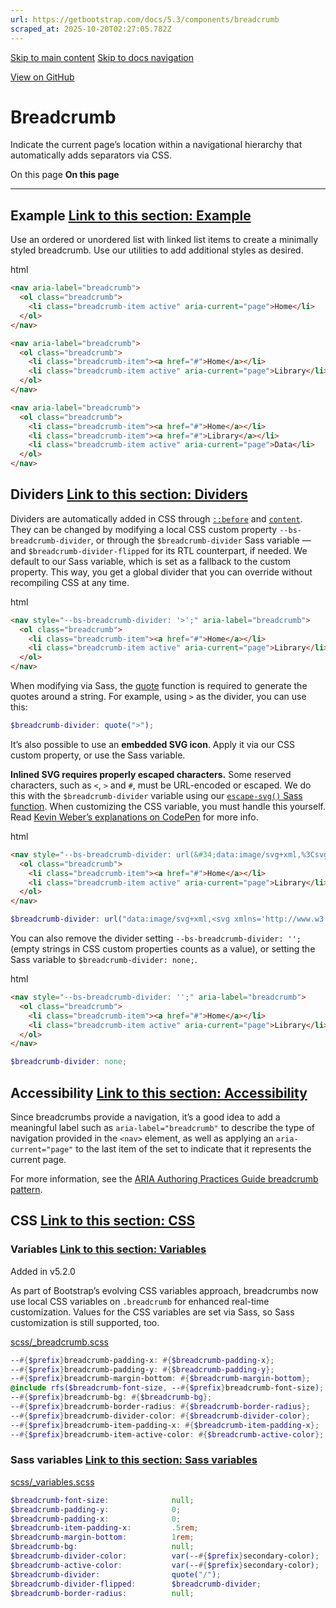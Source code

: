 ```yaml
---
url: https://getbootstrap.com/docs/5.3/components/breadcrumb
scraped_at: 2025-10-20T02:27:05.782Z
---
```


[Skip to main content](https://getbootstrap.com/docs/5.3/components/breadcrumb/#content) [Skip to docs navigation](https://getbootstrap.com/docs/5.3/components/breadcrumb/#bd-docs-nav)

[View on GitHub](https://github.com/twbs/bootstrap/blob/v5.3.8/site/src/content/docs/components/breadcrumb.mdx "View and edit this file on GitHub")

# Breadcrumb

Indicate the current page’s location within a navigational hierarchy that automatically adds separators via CSS.

On this page
**On this page**

* * *

## Example [Link to this section: Example](https://getbootstrap.com/docs/5.3/components/breadcrumb/\#example)

Use an ordered or unordered list with linked list items to create a minimally styled breadcrumb. Use our utilities to add additional styles as desired.

html

```html
<nav aria-label="breadcrumb">
  <ol class="breadcrumb">
    <li class="breadcrumb-item active" aria-current="page">Home</li>
  </ol>
</nav>

<nav aria-label="breadcrumb">
  <ol class="breadcrumb">
    <li class="breadcrumb-item"><a href="#">Home</a></li>
    <li class="breadcrumb-item active" aria-current="page">Library</li>
  </ol>
</nav>

<nav aria-label="breadcrumb">
  <ol class="breadcrumb">
    <li class="breadcrumb-item"><a href="#">Home</a></li>
    <li class="breadcrumb-item"><a href="#">Library</a></li>
    <li class="breadcrumb-item active" aria-current="page">Data</li>
  </ol>
</nav>
```

## Dividers [Link to this section: Dividers](https://getbootstrap.com/docs/5.3/components/breadcrumb/\#dividers)

Dividers are automatically added in CSS through [`::before`](https://developer.mozilla.org/en-US/docs/Web/CSS/::before) and [`content`](https://developer.mozilla.org/en-US/docs/Web/CSS/content). They can be changed by modifying a local CSS custom property `--bs-breadcrumb-divider`, or through the `$breadcrumb-divider` Sass variable — and `$breadcrumb-divider-flipped` for its RTL counterpart, if needed. We default to our Sass variable, which is set as a fallback to the custom property. This way, you get a global divider that you can override without recompiling CSS at any time.

html

```html
<nav style="--bs-breadcrumb-divider: '>';" aria-label="breadcrumb">
  <ol class="breadcrumb">
    <li class="breadcrumb-item"><a href="#">Home</a></li>
    <li class="breadcrumb-item active" aria-current="page">Library</li>
  </ol>
</nav>
```

When modifying via Sass, the [quote](https://sass-lang.com/documentation/modules/string/#quote) function is required to generate the quotes around a string. For example, using `>` as the divider, you can use this:

```scss
$breadcrumb-divider: quote(">");

```

It’s also possible to use an **embedded SVG icon**. Apply it via our CSS custom property, or use the Sass variable.

**Inlined SVG requires properly escaped characters.** Some reserved characters, such as `<`, `>` and `#`, must be URL-encoded or escaped. We do this with the `$breadcrumb-divider` variable using our [`escape-svg()` Sass function](https://getbootstrap.com/docs/5.3/customize/sass#escape-svg). When customizing the CSS variable, you must handle this yourself. Read [Kevin Weber’s explanations on CodePen](https://codepen.io/kevinweber/pen/dXWoRw) for more info.

html

```html
<nav style="--bs-breadcrumb-divider: url(&#34;data:image/svg+xml,%3Csvg xmlns='http://www.w3.org/2000/svg' width='8' height='8'%3E%3Cpath d='M2.5 0L1 1.5 3.5 4 1 6.5 2.5 8l4-4-4-4z' fill='%236c757d'/%3E%3C/svg%3E&#34;);" aria-label="breadcrumb">
  <ol class="breadcrumb">
    <li class="breadcrumb-item"><a href="#">Home</a></li>
    <li class="breadcrumb-item active" aria-current="page">Library</li>
  </ol>
</nav>
```

```scss
$breadcrumb-divider: url("data:image/svg+xml,<svg xmlns='http://www.w3.org/2000/svg' width='8' height='8'><path d='M2.5 0L1 1.5 3.5 4 1 6.5 2.5 8l4-4-4-4z' fill='#{$breadcrumb-divider-color}'/></svg>");

```

You can also remove the divider setting `--bs-breadcrumb-divider: '';` (empty strings in CSS custom properties counts as a value), or setting the Sass variable to `$breadcrumb-divider: none;`.

html

```html
<nav style="--bs-breadcrumb-divider: '';" aria-label="breadcrumb">
  <ol class="breadcrumb">
    <li class="breadcrumb-item"><a href="#">Home</a></li>
    <li class="breadcrumb-item active" aria-current="page">Library</li>
  </ol>
</nav>
```

```scss
$breadcrumb-divider: none;

```

## Accessibility [Link to this section: Accessibility](https://getbootstrap.com/docs/5.3/components/breadcrumb/\#accessibility)

Since breadcrumbs provide a navigation, it’s a good idea to add a meaningful label such as `aria-label="breadcrumb"` to describe the type of navigation provided in the `<nav>` element, as well as applying an `aria-current="page"` to the last item of the set to indicate that it represents the current page.

For more information, see the [ARIA Authoring Practices Guide breadcrumb pattern](https://www.w3.org/WAI/ARIA/apg/patterns/breadcrumb/).

## CSS [Link to this section: CSS](https://getbootstrap.com/docs/5.3/components/breadcrumb/\#css)

### Variables [Link to this section: Variables](https://getbootstrap.com/docs/5.3/components/breadcrumb/\#variables)

Added in v5.2.0

As part of Bootstrap’s evolving CSS variables approach, breadcrumbs now use local CSS variables on `.breadcrumb` for enhanced real-time customization. Values for the CSS variables are set via Sass, so Sass customization is still supported, too.

[scss/\_breadcrumb.scss](https://github.com/twbs/bootstrap/blob/v5.3.8/scss/_breadcrumb.scss)

```scss
--#{$prefix}breadcrumb-padding-x: #{$breadcrumb-padding-x};
--#{$prefix}breadcrumb-padding-y: #{$breadcrumb-padding-y};
--#{$prefix}breadcrumb-margin-bottom: #{$breadcrumb-margin-bottom};
@include rfs($breadcrumb-font-size, --#{$prefix}breadcrumb-font-size);
--#{$prefix}breadcrumb-bg: #{$breadcrumb-bg};
--#{$prefix}breadcrumb-border-radius: #{$breadcrumb-border-radius};
--#{$prefix}breadcrumb-divider-color: #{$breadcrumb-divider-color};
--#{$prefix}breadcrumb-item-padding-x: #{$breadcrumb-item-padding-x};
--#{$prefix}breadcrumb-item-active-color: #{$breadcrumb-active-color};

```

### Sass variables [Link to this section: Sass variables](https://getbootstrap.com/docs/5.3/components/breadcrumb/\#sass-variables)

[scss/\_variables.scss](https://github.com/twbs/bootstrap/blob/v5.3.8/scss/_variables.scss)

```scss
$breadcrumb-font-size:              null;
$breadcrumb-padding-y:              0;
$breadcrumb-padding-x:              0;
$breadcrumb-item-padding-x:         .5rem;
$breadcrumb-margin-bottom:          1rem;
$breadcrumb-bg:                     null;
$breadcrumb-divider-color:          var(--#{$prefix}secondary-color);
$breadcrumb-active-color:           var(--#{$prefix}secondary-color);
$breadcrumb-divider:                quote("/");
$breadcrumb-divider-flipped:        $breadcrumb-divider;
$breadcrumb-border-radius:          null;

```